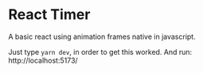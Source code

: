 # React Timer

A basic react using animation frames native in javascript.

Just type `yarn dev`, in order to get this worked. And run: http://localhost:5173/

